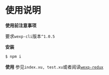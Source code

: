 
# 使用说明

**使用前注意事项**

要求`wexp-cli`版本`^1.0.5`

**安装**
```bash
$ npm i
```

**使用**
参见`index.xu, test.xu`或者阅读[`wexp-redux`](https://github.com/Chaunjie/wexp-redux)

